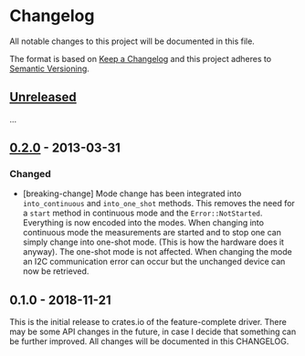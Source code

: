 # Changelog

All notable changes to this project will be documented in this file.

The format is based on [Keep a Changelog](http://keepachangelog.com/en/1.0.0/)
and this project adheres to [Semantic Versioning](http://semver.org/spec/v2.0.0.html).

## [Unreleased]

...

## [0.2.0] - 2013-03-31

### Changed
- [breaking-change] Mode change has been integrated into `into_continuous` and
  `into_one_shot` methods. This removes the need for a `start` method in continuous
  mode and the `Error::NotStarted`. Everything is now encoded into the modes.
  When changing into continuous mode the measurements are started and to stop one
  can simply change into one-shot mode. (This is how the hardware does it anyway).
  The one-shot mode is not affected.
  When changing the mode an I2C communication error can occur but the unchanged device
  can now be retrieved.

## 0.1.0 - 2018-11-21

This is the initial release to crates.io of the feature-complete driver. There
may be some API changes in the future, in case I decide that something can be
further improved. All changes will be documented in this CHANGELOG.

[Unreleased]: https://github.com/eldruin/ads1x1x-rs/compare/v0.2.0...HEAD
[0.2.0]: https://github.com/eldruin/ads1x1x-rs/compare/v0.1.0...v0.2.0
